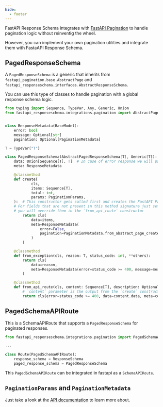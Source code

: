 ```yaml
---
hide:
  - footer
---
```


FastAPI Response Schema integrates with [FastAPI Pagination](https://github.com/uriyyo/fastapi-pagination) to handle pagination logic without reinventig the wheel.

However, you can implement your own pagination utilities and integrate them with FastaAPI Response Schema.


## PagedResponseSchema
A `PagedResponseSchema` is a generic that inherits from `fastapi_pagination.base.AbstractPage` and `fastapi_responseschema.interfaces.AbstractResponseSchema`.

You can use this type of classes to handle pagination with a global response schema logic.

```py
from typing import Sequence, TypeVar, Any, Generic, Union
from fastapi_responseschema.integrations.pagination import AbstractPagedResponseSchema, PaginationMetadata, PagedSchemaAPIRoute, PaginationParams


class ResponseMetadata(BaseModel):
    error: bool
    message: Optional[str]
    pagination: Optional[PaginationMetadata]

T = TypeVar("T")

class PagedResponseSchema(AbstractPagedResponseSchema[T], Generic[T]):
    data: Union[Sequence[T], T]  # In case of error response we will pass a scalar type, a string or a dict
    meta: ResponseMetadata

    @classmethod
    def create(
            cls,
            items: Sequence[T],
            total: int,
            params: PaginationParams,
    ):  # This constructor gets called first and creates the FastAPI Pagination response model.
    # For fields that are not present in this method signature just set some defaults,
    # you will override them in the `from_api_route` constructor
        return cls(
            data=items,
            meta=ResponseMetadata(
                error=False,  
                pagination=PaginationMetadata.from_abstract_page_create(total=total, params=params)
            )
        )

    @classmethod
    def from_exception(cls, reason: T, status_code: int, **others):
        return cls(
            data=reason,
            meta=ResponseMetadata(error=status_code >= 400, message=message)
        )

    @classmethod
    def from_api_route(cls, content: Sequence[T], description: Optional[str] = None, **others): 
        # `content` parameter is the output from the `create` constructor.
        return cls(error=status_code >= 400, data=content.data, meta=content.meta)
```

## PagedSchemaAPIRoute

This is a SchemaAPIRoute that supports a `PagedResponseSchema` for paginated responses.

```py
from fastapi_responseschema.integrations.pagination import PagedSchemaAPIRoute

...

class Route(PagedSchemaAPIRoute):
    response_schema = ResponseSchema
    paged_response_schema = PagedResponseSchema

``` 
This `PagedSchemaAPIRoute` can be integrated in fastapi as a `SchemaAPIRoute`.


## `PaginationParams` and `PaginationMetadata`

Just take a look at the [API documentation](/api/pagination-integration/#class-paginationmetadata) to learn more about.

